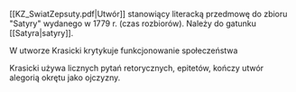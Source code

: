 [[KZ_SwiatZepsuty.pdf|Utwór]] stanowiący literacką przedmowę do zbioru "Satyry" wydanego w 1779 r. (czas rozbiorów). Należy do gatunku [[Satyra|satyry]]. 

W utworze Krasicki krytykuje funkcjonowanie społeczeństwa

Krasicki używa licznych pytań retorycznych, epitetów, kończy utwór alegorią okrętu jako ojczyzny.